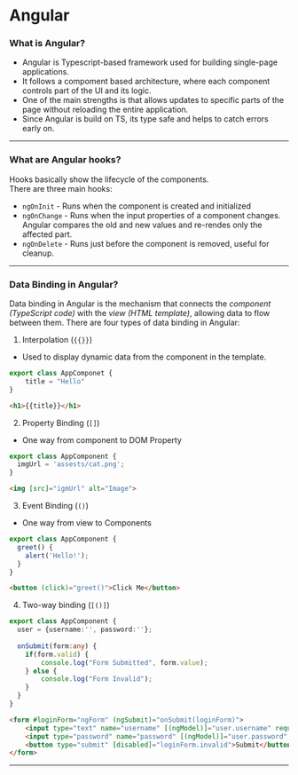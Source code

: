 # Angular

### What is Angular?
- Angular is Typescript-based framework used for building single-page applications. 
- It follows a compoment based architecture, where each component controls part of the UI and its logic. 
- One of the main strengths is that allows updates to specific parts of the page without reloading the entire application.
- Since Angular is build on TS, its type safe and helps to catch errors early on.

---

### What are Angular hooks?
Hooks basically show the lifecycle of the components.  
There are three main hooks: 
- `ngOnInit` - Runs when the component is created and initialized
- `ngOnChange` - Runs when the input properties of a component changes. Angular compares the old and new values and re-rendes only the affected part.
- `ngOnDelete` - Runs just before the component is removed, useful for cleanup.

---

### Data Binding in Angular?
Data binding in Angular is the mechanism that connects the *component (TypeScript code)* with the *view (HTML template)*, allowing data to flow between them. There are four types of data binding in Angular:
1. Interpolation (`{{}}`)
- Used to display dynamic data from the component in the template.
``` ts
export class AppComponet {
    title = "Hello"
}
```

```html
<h1>{{title}}</h1>
```

2. Property Binding (`[]`) 
- One way from component to DOM Property
```ts
export class AppComponent {
  imgUrl = 'assests/cat.png';
}
```

```html
<img [src]="igmUrl" alt="Image">
```

3. Event Binding (`()`)
- One way from view to Components
```ts
export class AppComponent {
  greet() {
    alert('Hello!');
  }
}
```

```html
<button (click)="greet()">Click Me</button>
```

4. Two-way binding (`[()]`)
```ts
export class AppComponent {
  user = {username:'', password:''};
  
  onSubmit(form:any) {
    if(form.valid) {
        console.log("Form Submitted", form.value);
    } else {
        console.log("Form Invalid");
    }
  }
}
```

```html
<form #loginForm="ngForm" (ngSubmit)="onSubmit(loginForm)">
    <input type="text" name="username" [(ngModel)]="user.username" required>
    <input type="password" name="password" [(ngModel)]="user.password" required>
    <button type="submit" [disabled]="loginForm.invalid">Submit</button>
</form>
```

---